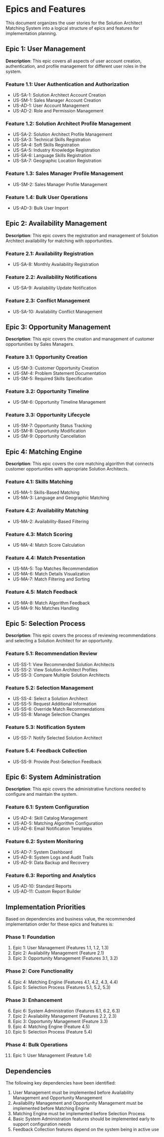 # Epics and Features

This document organizes the user stories for the Solution Architect Matching System into a logical structure of epics and features for implementation planning.

## Epic 1: User Management

**Description**: This epic covers all aspects of user account creation, authentication, and profile management for different user roles in the system.

### Feature 1.1: User Authentication and Authorization
- US-SA-1: Solution Architect Account Creation
- US-SM-1: Sales Manager Account Creation
- US-AD-1: User Account Management
- US-AD-2: Role and Permission Management

### Feature 1.2: Solution Architect Profile Management
- US-SA-2: Solution Architect Profile Management
- US-SA-3: Technical Skills Registration
- US-SA-4: Soft Skills Registration
- US-SA-5: Industry Knowledge Registration
- US-SA-6: Language Skills Registration
- US-SA-7: Geographic Location Registration

### Feature 1.3: Sales Manager Profile Management
- US-SM-2: Sales Manager Profile Management

### Feature 1.4: Bulk User Operations
- US-AD-3: Bulk User Import

## Epic 2: Availability Management

**Description**: This epic covers the registration and management of Solution Architect availability for matching with opportunities.

### Feature 2.1: Availability Registration
- US-SA-8: Monthly Availability Registration

### Feature 2.2: Availability Notifications
- US-SA-9: Availability Update Notification

### Feature 2.3: Conflict Management
- US-SA-10: Availability Conflict Management

## Epic 3: Opportunity Management

**Description**: This epic covers the creation and management of customer opportunities by Sales Managers.

### Feature 3.1: Opportunity Creation
- US-SM-3: Customer Opportunity Creation
- US-SM-4: Problem Statement Documentation
- US-SM-5: Required Skills Specification

### Feature 3.2: Opportunity Timeline
- US-SM-6: Opportunity Timeline Management

### Feature 3.3: Opportunity Lifecycle
- US-SM-7: Opportunity Status Tracking
- US-SM-8: Opportunity Modification
- US-SM-9: Opportunity Cancellation

## Epic 4: Matching Engine

**Description**: This epic covers the core matching algorithm that connects customer opportunities with appropriate Solution Architects.

### Feature 4.1: Skills Matching
- US-MA-1: Skills-Based Matching
- US-MA-3: Language and Geographic Matching

### Feature 4.2: Availability Matching
- US-MA-2: Availability-Based Filtering

### Feature 4.3: Match Scoring
- US-MA-4: Match Score Calculation

### Feature 4.4: Match Presentation
- US-MA-5: Top Matches Recommendation
- US-MA-6: Match Details Visualization
- US-MA-7: Match Filtering and Sorting

### Feature 4.5: Match Feedback
- US-MA-8: Match Algorithm Feedback
- US-MA-9: No Matches Handling

## Epic 5: Selection Process

**Description**: This epic covers the process of reviewing recommendations and selecting a Solution Architect for an opportunity.

### Feature 5.1: Recommendation Review
- US-SS-1: View Recommended Solution Architects
- US-SS-2: View Solution Architect Profiles
- US-SS-3: Compare Multiple Solution Architects

### Feature 5.2: Selection Management
- US-SS-4: Select a Solution Architect
- US-SS-5: Request Additional Information
- US-SS-6: Override Match Recommendations
- US-SS-8: Manage Selection Changes

### Feature 5.3: Notification System
- US-SS-7: Notify Selected Solution Architect

### Feature 5.4: Feedback Collection
- US-SS-9: Provide Post-Selection Feedback

## Epic 6: System Administration

**Description**: This epic covers the administrative functions needed to configure and maintain the system.

### Feature 6.1: System Configuration
- US-AD-4: Skill Catalog Management
- US-AD-5: Matching Algorithm Configuration
- US-AD-6: Email Notification Templates

### Feature 6.2: System Monitoring
- US-AD-7: System Dashboard
- US-AD-8: System Logs and Audit Trails
- US-AD-9: Data Backup and Recovery

### Feature 6.3: Reporting and Analytics
- US-AD-10: Standard Reports
- US-AD-11: Custom Report Builder

## Implementation Priorities

Based on dependencies and business value, the recommended implementation order for these epics and features is:

### Phase 1: Foundation
1. Epic 1: User Management (Features 1.1, 1.2, 1.3)
2. Epic 2: Availability Management (Feature 2.1)
3. Epic 3: Opportunity Management (Features 3.1, 3.2)

### Phase 2: Core Functionality
4. Epic 4: Matching Engine (Features 4.1, 4.2, 4.3, 4.4)
5. Epic 5: Selection Process (Features 5.1, 5.2, 5.3)

### Phase 3: Enhancement
6. Epic 6: System Administration (Features 6.1, 6.2, 6.3)
7. Epic 2: Availability Management (Features 2.2, 2.3)
8. Epic 3: Opportunity Management (Feature 3.3)
9. Epic 4: Matching Engine (Feature 4.5)
10. Epic 5: Selection Process (Feature 5.4)

### Phase 4: Bulk Operations
11. Epic 1: User Management (Feature 1.4)

## Dependencies

The following key dependencies have been identified:

1. User Management must be implemented before Availability Management and Opportunity Management
2. Availability Management and Opportunity Management must be implemented before Matching Engine
3. Matching Engine must be implemented before Selection Process
4. Basic System Administration features should be implemented early to support configuration needs
5. Feedback Collection features depend on the system being in active use
